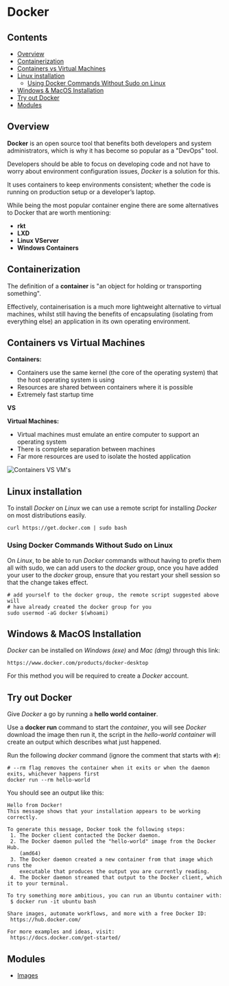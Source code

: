 # Docker

<!--TOC_START-->
## Contents
- [Overview](#overview)
- [Containerization](#containerization)
- [Containers vs Virtual Machines](#containers-vs-virtual-machines)
- [Linux installation](#linux-installation)
	- [Using Docker Commands Without Sudo on Linux](#using-docker-commands-without-sudo-on-linux)
- [Windows & MacOS Installation](#windows--macos-installation)
- [Try out Docker](#try-out-docker)
- [Modules](#modules)

<!--TOC_END-->
## Overview

**Docker** is an open source tool that benefits both developers and system administrators, which is why it has become so popular as a "DevOps" tool. 

Developers should be able to focus on developing code and not have to worry about environment configuration issues, *Docker* is a solution for this.
 
It uses containers to keep environments consistent; whether the code is running on production setup or a developer’s laptop.

While being the most popular container engine there are some alternatives to Docker that are worth mentioning:
- **rkt**
- **LXD**
- **Linux VServer**
- **Windows Containers**

## Containerization

The definition of a **container** is "an object for holding or transporting something". 

Effectively, containerisation is a much more lightweight alternative to virtual machines, whilst still having the benefits of encapsulating (isolating from everything else) an application in its own operating environment.

## Containers vs Virtual Machines

**Containers:**
- Containers use the same kernel (the core of the operating system) that the host operating system is using
- Resources are shared between containers where it is possible
- Extremely fast startup time

**VS**

**Virtual Machines:**
- Virtual machines must emulate an entire computer to support an operating system
- There is complete separation between machines
- Far more resources are used to isolate the hosted application

![Containers VS VM's](https://imgur.com/gYBBO9w.jpg)

## Linux installation

To install *Docker* on *Linux* we can use a remote script for installing *Docker* on most distributions easily.

`
curl https://get.docker.com | sudo bash
`

### Using Docker Commands Without Sudo on Linux

On *Linux*, to be able to run *Docker* commands without having to prefix them all with sudo, we can add users to the *docker* group, once you have added your user to the *docker* group, ensure that you restart your shell session so that the change takes effect.

```shell script
# add yourself to the docker group, the remote script suggested above will
# have already created the docker group for you
sudo usermod -aG docker $(whoami)
```

## Windows & MacOS Installation

*Docker* can be installed on *Windows (exe)* and *Mac (dmg)* through this link:

`https://www.docker.com/products/docker-desktop`

For this method you will be required to create a *Docker* account.

## Try out Docker

Give *Docker* a go by running a **hello world container**. 

Use a **docker run** command to start the *container*, you will see *Docker* download the image then run it, the script in the *hello-world container* will create an output which describes what just happened.

Run the following *docker* command (ignore the comment that starts with `#`):
```shell script
# --rm flag removes the container when it exits or when the daemon exits, whichever happens first
docker run --rm hello-world
```

You should see an output like this:
```text
Hello from Docker!
This message shows that your installation appears to be working correctly.

To generate this message, Docker took the following steps:
 1. The Docker client contacted the Docker daemon.
 2. The Docker daemon pulled the "hello-world" image from the Docker Hub.
    (amd64)
 3. The Docker daemon created a new container from that image which runs the
    executable that produces the output you are currently reading.
 4. The Docker daemon streamed that output to the Docker client, which it to your terminal.

To try something more ambitious, you can run an Ubuntu container with:
 $ docker run -it ubuntu bash

Share images, automate workflows, and more with a free Docker ID:
 https://hub.docker.com/

For more examples and ideas, visit:
 https://docs.docker.com/get-started/
```
<!--MODULES_START-->
## Modules
- [Images](./modules/images)
<!--MODULES_END-->
